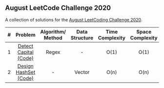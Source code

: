 ## August LeetCode Challenge 2020

A collection of solutions for the [August LeetCoding Challenge 2020](https://leetcode.com/explore/challenge/card/august-leetcoding-challenge/).

| # | Problem | Algorithm/ Method | Data Structure | Time Complexity | Space Complexity |  Difficulty |
|:-:|:-:|:-:|:-:|:-:|:-:|:-:|
| 1 | [Detect Capital](https://leetcode.com/explore/challenge/card/august-leetcoding-challenge/549/week-1-august-1st-august-7th/3409/)  [(Code)](https://github.com/dikshagoyal26/LeetCode-Solutions/blob/master/august-leetcode-challenge/day1_detect_capital.cpp)| Regex | - | O(1) | O(1) | Easy |
| 2 | [Design HashSet](https://leetcode.com/explore/challenge/card/august-leetcoding-challenge/549/week-1-august-1st-august-7th/3410/)  [(Code)](https://github.com/dikshagoyal26/LeetCode-Solutions/blob/master/august-leetcode-challenge/day2_design_hashSet.cpp)| - | Vector | O(n) | O(n) | Easy |